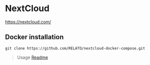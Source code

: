 # NextCloud

https://nextcloud.com/


## Docker installation
```
git clone https://github.com/RELATO/nextcloud-docker-compose.git
```
> Usage
[Readme](https://github.com/RELATO/nextcloud-docker-compose/blob/master/README.md)



